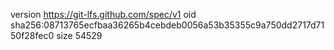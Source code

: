 version https://git-lfs.github.com/spec/v1
oid sha256:08713765ecfbaa36265b4cebdeb0056a53b35355c9a750dd2717d7150f28fec0
size 54529

